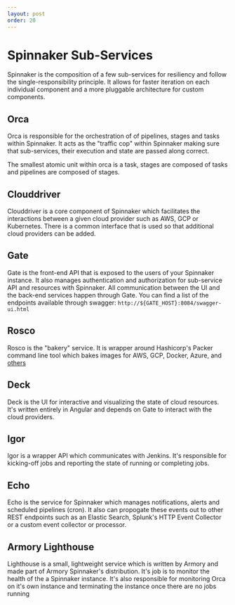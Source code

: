 ```yaml
---
layout: post
order: 20
---
```


# Spinnaker Sub-Services

Spinnaker is the composition of a few sub-services for resiliency
and follow the single-responsibility principle.  It allows for faster iteration on each
individual component and a more pluggable architecture for custom components.

## Orca

Orca is responsible for the orchestration of of pipelines, stages and tasks within Spinnaker.  It acts as the "traffic cop" within Spinnaker making sure that sub-services, their execution and state are passed along correct.

The smallest atomic unit within orca is a task, stages are composed of tasks and pipelines are composed of stages.  

## Clouddriver

Clouddriver is a core component of Spinnaker which facilitates the interactions between a given cloud provider such as AWS, GCP or Kubernetes.  There is a common interface that is used so that additional cloud providers can be added.  

## Gate

Gate is the front-end API that is exposed to the users of your Spinnaker instance.  It also manages authentication and authorization for sub-service API and resources with Spinnaker.  All communication between the UI and the back-end services happen through Gate.  You can find a list of the endpoints available through swagger:  `http://${GATE_HOST}:8084/swagger-ui.html`

## Rosco

Rosco is the "bakery" service.  It is wrapper around Hashicorp's Packer command line tool which bakes images for AWS, GCP, Docker, Azure, and [others](https://www.packer.io/docs/builders/index.html)

## Deck

Deck is the UI for interactive and visualizing the state of cloud resources.  It's written entirely in Angular and depends on Gate to interact with the cloud providers.

## Igor

Igor is a wrapper API which communicates with Jenkins.  It's responsible for kicking-off jobs and reporting the state of running or completing jobs.

## Echo

Echo is the service for Spinnaker which manages notifications, alerts and scheduled pipelines (cron).  It also can propogate these events out to other REST endpoints such as an Elastic Search, Splunk's HTTP Event Collector or a custom event collector or processor.

## Armory Lighthouse

Lighthouse is a small, lightweight service which is written by Armory and made part of Armory Spinnaker's distribution.  It's job is to monitor the health of the a Spinnaker instance.  It's also responsible for monitoring Orca on it's own instance and terminating the instance once there are no jobs running
